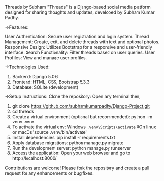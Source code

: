 Threads by Subham
"Threads" is a Django-based social media platform designed for sharing thoughts and updates, developed by Subham Kumar Padhy.

->Features:

User Authentication: Secure user registration and login system.
Thread Management: Create, edit, and delete threads with text and optional photos.
Responsive Design: Utilizes Bootstrap for a responsive and user-friendly interface.
Search Functionality: Filter threads based on user queries.
User Profiles: View and manage user profiles.

->Technologies Used:
1. Backend: Django 5.0.6
2. Frontend: HTML, CSS, Bootstrap 5.3.3
3. Database: SQLite (development)

->Setup Instructions:
Clone the repository: Open any terminal then,
1. git clone https://github.com/subhamkumarpadhy/Django-Project.git
2. cd threads
3. Create a virtual environment (optional but recommended): python -m venv .venv
4. To activate the virtual env: Windows `.venv\Scripts\activate` #On linux or macOs 'source .venv/bin/activate'
5. Install dependencies: pip install -r requirements.txt
6. Apply database migrations: python manage.py migrate
7. Run the development server: python manage.py runserver
8. Access the application: Open your web browser and go to http://localhost:8000/

Contributions are welcome! Please fork the repository and create a pull request for any enhancements or bug fixes.
